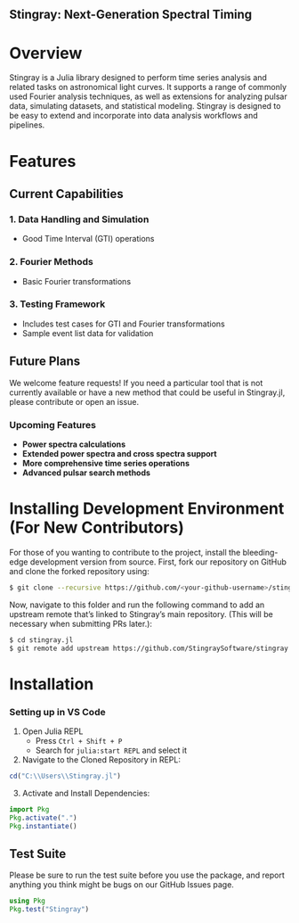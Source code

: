 ## Stingray: Next-Generation Spectral Timing
# Overview 

Stingray is a Julia library designed to perform time series analysis and related tasks on astronomical light curves. It supports a range of commonly used Fourier analysis techniques, as well as extensions for analyzing pulsar data, simulating datasets, and statistical modeling. Stingray is designed to be easy to extend and incorporate into data analysis workflows and pipelines.

# Features

## Current Capabilities

### 1. Data Handling and Simulation

- Good Time Interval (GTI) operations

### 2. Fourier Methods

- Basic Fourier transformations

### 3. Testing Framework

- Includes test cases for GTI and Fourier transformations
- Sample event list data for validation

## Future Plans

We welcome feature requests! If you need a particular tool that is not currently available or have a new method that could be useful in Stingray.jl, please contribute or open an issue.

### Upcoming Features

- **Power spectra calculations**
- **Extended power spectra and cross spectra support**
- **More comprehensive time series operations**
- **Advanced pulsar search methods**

# Installing Development Environment (For New Contributors)

For those of you wanting to contribute to the project, install the bleeding-edge development version from source. First, fork our repository on GitHub and clone the forked repository using:

```sh
$ git clone --recursive https://github.com/<your-github-username>/stingray.jl.git
```

Now, navigate to this folder and run the following command to add an upstream remote that’s linked to Stingray’s main repository. (This will be necessary when submitting PRs later.):

```sh
$ cd stingray.jl
$ git remote add upstream https://github.com/StingraySoftware/stingray.jl.git
```

# Installation
### Setting up in VS Code

1. Open Julia REPL
   - Press `Ctrl + Shift + P`
   - Search for `julia:start REPL` and select it
2. Navigate to the Cloned Repository in REPL:

```julia
cd("C:\\Users\\Stingray.jl")
```

3. Activate and Install Dependencies:

```julia
import Pkg
Pkg.activate(".")
Pkg.instantiate()
```

## Test Suite

Please be sure to run the test suite before you use the package, and report anything you think might be bugs on our GitHub Issues page.

```julia
using Pkg
Pkg.test("Stingray")
```
